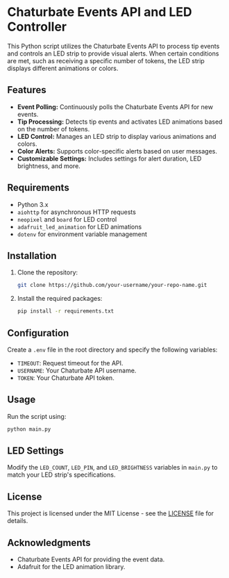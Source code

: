 
# Chaturbate Events API and LED Controller

This Python script utilizes the Chaturbate Events API to process tip events and controls an LED strip to provide visual alerts. When certain conditions are met, such as receiving a specific number of tokens, the LED strip displays different animations or colors.

## Features

- **Event Polling:** Continuously polls the Chaturbate Events API for new events.
- **Tip Processing:** Detects tip events and activates LED animations based on the number of tokens.
- **LED Control:** Manages an LED strip to display various animations and colors.
- **Color Alerts:** Supports color-specific alerts based on user messages.
- **Customizable Settings:** Includes settings for alert duration, LED brightness, and more.

## Requirements

- Python 3.x
- `aiohttp` for asynchronous HTTP requests
- `neopixel` and `board` for LED control
- `adafruit_led_animation` for LED animations
- `dotenv` for environment variable management

## Installation

1. Clone the repository:
   ```bash
   git clone https://github.com/your-username/your-repo-name.git
   ```

2. Install the required packages:
   ```bash
   pip install -r requirements.txt
   ```

## Configuration

Create a `.env` file in the root directory and specify the following variables:
- `TIMEOUT`: Request timeout for the API.
- `USERNAME`: Your Chaturbate API username.
- `TOKEN`: Your Chaturbate API token.

## Usage

Run the script using:
```bash
python main.py
```

## LED Settings

Modify the `LED_COUNT`, `LED_PIN`, and `LED_BRIGHTNESS` variables in `main.py` to match your LED strip's specifications.

## License

This project is licensed under the MIT License - see the [LICENSE](LICENSE) file for details.

## Acknowledgments

- Chaturbate Events API for providing the event data.
- Adafruit for the LED animation library.
